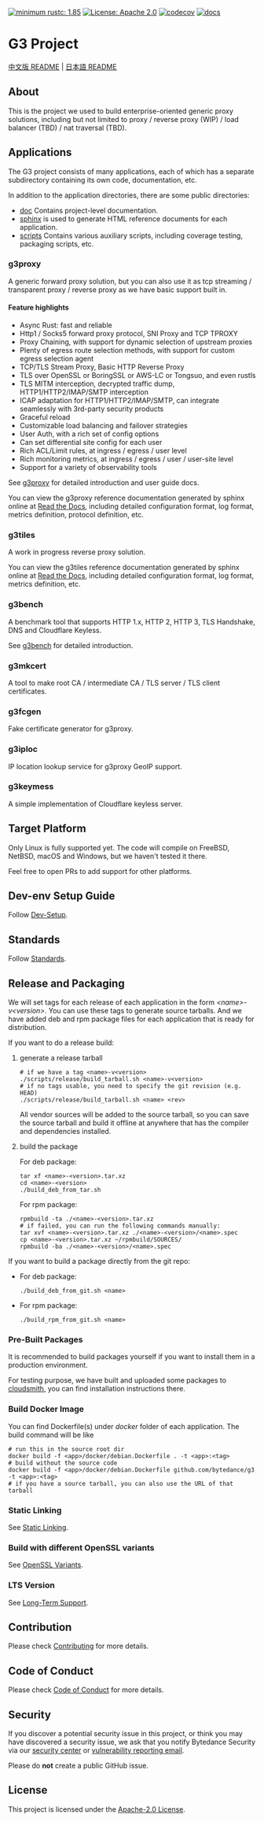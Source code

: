 [![minimum rustc: 1.85](https://img.shields.io/badge/minimum%20rustc-1.85-green?logo=rust)](https://www.whatrustisit.com)
[![License: Apache 2.0](https://img.shields.io/badge/license-Apache_2.0-blue.svg)](LICENSE)
[![codecov](https://codecov.io/gh/bytedance/g3/graph/badge.svg?token=TSQCA4ALQM)](https://codecov.io/gh/bytedance/g3)
[![docs](https://readthedocs.org/projects/g3-project/badge)](https://g3-project.readthedocs.io/)

# G3 Project

[中文版 README](README.zh_CN.md) | [日本語 README](README.ja_JP.md)

## About

This is the project we used to build enterprise-oriented generic proxy solutions,
including but not limited to proxy / reverse proxy (WIP) / load balancer (TBD) / nat traversal (TBD).

## Applications

The G3 project consists of many applications, each of which has a separate subdirectory containing its own code,
documentation, etc.

In addition to the application directories, there are some public directories:

- [doc](doc) Contains project-level documentation.
- [sphinx](sphinx) is used to generate HTML reference documents for each application.
- [scripts](scripts) Contains various auxiliary scripts, including coverage testing, packaging scripts, etc.

### g3proxy

A generic forward proxy solution, but you can also use it as tcp streaming / transparent proxy / reverse proxy
as we have basic support built in.

#### Feature highlights

- Async Rust: fast and reliable
- Http1 / Socks5 forward proxy protocol, SNI Proxy and TCP TPROXY
- Proxy Chaining, with support for dynamic selection of upstream proxies
- Plenty of egress route selection methods, with support for custom egress selection agent
- TCP/TLS Stream Proxy, Basic HTTP Reverse Proxy
- TLS over OpenSSL or BoringSSL or AWS-LC or Tongsuo, and even rustls
- TLS MITM interception, decrypted traffic dump, HTTP1/HTTP2/IMAP/SMTP interception
- ICAP adaptation for HTTP1/HTTP2/IMAP/SMTP, can integrate seamlessly with 3rd-party security products
- Graceful reload
- Customizable load balancing and failover strategies
- User Auth, with a rich set of config options
- Can set differential site config for each user
- Rich ACL/Limit rules, at ingress / egress / user level
- Rich monitoring metrics, at ingress / egress / user / user-site level
- Support for a variety of observability tools

See [g3proxy](g3proxy/README.md) for detailed introduction and user guide docs.

You can view the g3proxy reference documentation generated by sphinx online at
[Read the Docs](https://g3-project.readthedocs.io/projects/g3proxy/en/latest/),
including detailed configuration format, log format, metrics definition, protocol definition, etc.

### g3tiles

A work in progress reverse proxy solution.

You can view the g3tiles reference documentation generated by sphinx online at
[Read the Docs](https://g3-project.readthedocs.io/projects/g3tiles/en/latest/),
including detailed configuration format, log format, metrics definition, etc.

### g3bench

A benchmark tool that supports HTTP 1.x, HTTP 2, HTTP 3, TLS Handshake, DNS and Cloudflare Keyless.

See [g3bench](g3bench/README.md) for detailed introduction.

### g3mkcert

A tool to make root CA / intermediate CA / TLS server / TLS client certificates.

### g3fcgen

Fake certificate generator for g3proxy.

### g3iploc

IP location lookup service for g3proxy GeoIP support.

### g3keymess

A simple implementation of Cloudflare keyless server.

## Target Platform

Only Linux is fully supported yet. The code will compile on FreeBSD, NetBSD, macOS and Windows, but we haven't tested it
there.

Feel free to open PRs to add support for other platforms.

## Dev-env Setup Guide

Follow [Dev-Setup](doc/dev-setup.md).

## Standards

Follow [Standards](doc/standards.md).

## Release and Packaging

We will set tags for each release of each application in the form *\<name\>-v\<version\>*.
You can use these tags to generate source tarballs.
And we have added deb and rpm package files for each application that is ready for distribution.

If you want to do a release build:

1. generate a release tarball

   ```shell
   # if we have a tag <name>-v<version>
   ./scripts/release/build_tarball.sh <name>-v<version>
   # if no tags usable, you need to specify the git revision (e.g. HEAD)
   ./scripts/release/build_tarball.sh <name> <rev>
   ```

   All vendor sources will be added to the source tarball, so you can save the source tarball and build it offline at
   anywhere that has the compiler and dependencies installed.

2. build the package

   For deb package:
   ```shell
   tar xf <name>-<version>.tar.xz
   cd <name>-<version>
   ./build_deb_from_tar.sh
   ```

   For rpm package:
   ```shell
   rpmbuild -ta ./<name>-<version>.tar.xz
   # if failed, you can run the following commands manually:
   tar xvf <name>-<version>.tar.xz ./<name>-<version>/<name>.spec
   cp <name>-<version>.tar.xz ~/rpmbuild/SOURCES/
   rpmbuild -ba ./<name>-<version>/<name>.spec
   ```

If you want to build a package directly from the git repo:

- For deb package:

  ```shell
  ./build_deb_from_git.sh <name>
  ```

- For rpm package:

  ```shell
  ./build_rpm_from_git.sh <name>
  ```

### Pre-Built Packages

It is recommended to build packages yourself if you want to install them in a production environment.

For testing purpose, we have built and uploaded some packages to
[cloudsmith](https://cloudsmith.io/~g3-oqh/repos/), you can find installation instructions there.

### Build Docker Image

You can find Dockerfile(s) under *docker* folder of each application. The build command will be like

```shell
# run this in the source root dir
docker build -f <app>/docker/debian.Dockerfile . -t <app>:<tag>
# build without the source code
docker build -f <app>/docker/debian.Dockerfile github.com/bytedance/g3 -t <app>:<tag>
# if you have a source tarball, you can also use the URL of that tarball
```

### Static Linking

See [Static Linking](doc/static-linking.md).

### Build with different OpenSSL variants

See [OpenSSL Variants](doc/openssl-variants.md).

### LTS Version

See [Long-Term Support](doc/long-term_support.md).

## Contribution

Please check [Contributing](CONTRIBUTING.md) for more details.

## Code of Conduct

Please check [Code of Conduct](CODE_OF_CONDUCT.md) for more details.

## Security

If you discover a potential security issue in this project, or think you may
have discovered a security issue, we ask that you notify Bytedance Security via our
[security center](https://security.bytedance.com/src) or [vulnerability reporting email](mailto:sec@bytedance.com).

Please do **not** create a public GitHub issue.

## License

This project is licensed under the [Apache-2.0 License](LICENSE).
